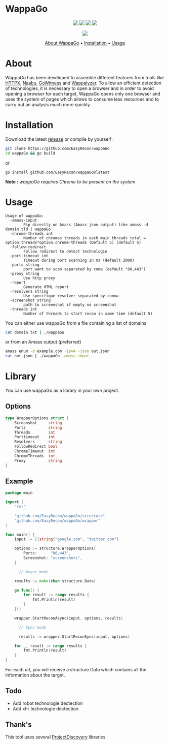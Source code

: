 # WappaGo

<p align="center">  
    <a href="https://opensource.org/licenses/MIT"><img src="https://img.shields.io/badge/license-MIT-_red.svg"></a>  
    <a href="https://github.com/EasyRecon/Hunt3r/issues"><img src="https://img.shields.io/badge/contributions-welcome-brightgreen.svg?style=flat"></a>  
    <a href="https://github.com/EasyRecon/Hunt3r"><img src="https://img.shields.io/badge/release-v0.0.8-informational"></a>
    <a href="https://github.com/easyrecon/wappago/issues" target="_blank"><img src="https://img.shields.io/github/issues/easyrecon/wappago?color=blue" /></a>
</p>

<p align="center">  
    <a href="https://codeclimate.com/github/EasyRecon/wappaGo"><img src="https://codeclimate.com/github/EasyRecon/wappaGo.png"></a>
</p>

<p align="center">
  <a href="#about">About WappaGo</a> •
  <a href="#installation">Installation</a> •
  <a href="#usage">Usage</a>
</p>

# About
WappaGo has been developed to assemble different features from tools like [HTTPX](https://github.com/projectdiscovery/httpx), [Naabu](https://github.com/projectdiscovery/naabu), [GoWitness](https://github.com/sensepost/gowitness) and [Wappalyzer](https://github.com/wappalyzer/wappalyzer).
To allow an efficient detection of technologies, it is necessary to open a browser and in order to avoid opening a browser for each target, WappaGo opens only one browser and uses the system of pages which allows to consume less resources and to carry out an analysis much more quickly.

# Installation

Download the latest [release](https://github.com/EasyRecon/wappaGo/releases)  or compile by yourself :

```bash
git clone https://github.com/EasyRecon/wappaGo
cd wappaGo && go build 
```
or
```
go install github.com/EasyRecon/wappaGo@latest
```

**Note :** _wappaGo requires Chrome to be present on the system_

# Usage



```
Usage of wappaGo:
  -amass-input
        Pip directly on Amass (Amass json output) like amass -d domain.tld | wappaGo
  -chrome-threads int
        Number of chromes threads in each main threads total = option.threads*option.chrome-threads (Default 5) (default 5)
  -follow-redirect
        Follow redirect to detect technologie
  -port-timeout int
        Timeout during port scanning in ms (default 2000)
  -ports string
        port want to scan separated by coma (default "80,443")
  -proxy string
        Use http proxy
  -report
        Generate HTML report
  -resolvers string
        Use specifique resolver separated by comma
  -screenshot string
        path to screenshot if empty no screenshot
  -threads int
        Number of threads to start recon in same time (default 5)

```

You can either use wappaGo from a file containing a list of domains
```bash
cat domain.txt | ./wappaGo
```

or from an Amass output  (preferred)

```bash
amass enum -d example.com -ipv4 -json out.json
cat out.json | ./wappaGo -amass-input
```

# Library

You can use wappaGo as a library in your own project.

## Options
      
```go
type WrapperOptions struct {
	Screenshot     string
	Ports          string
	Threads        int
	Porttimeout    int
	Resolvers      string
	FollowRedirect bool
	ChromeTimeout  int
	ChromeThreads  int
	Proxy          string
}
```

## Example

```go
package main

import (
	"fmt"

	"github.com/EasyRecon/wappaGo/structure"
	"github.com/EasyRecon/wappaGo/wrapper"
)

func main() {
	input := []string{"google.com", "twitter.com"}

	options := structure.WrapperOptions{
		Ports:      "80,443",
		Screenshot: "screenshots",
	}

      // Async mode

	results := make(chan structure.Data)

	go func() {
		for result := range results {
			fmt.Println(result)
		}
	}()

	wrapper.StartReconAsync(input, options, results)

      // Sync mode

      results := wrapper.StartReconSync(input, options)

	for _, result := range results {
		fmt.Println(result)
	}
}
```

For each url, you will receive a structure.Data which contains all the information about the target.

## Todo



  - Add robot technologie dectection
  - Add xhr technologie dectection


## Thank's

This tool uses several [ProjectDiscovery](https://github.com/projectdiscovery) libraries
